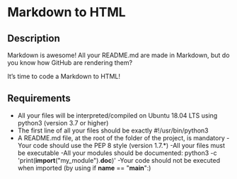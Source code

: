 # Markdown to HTML

## Description
Markdown is awesome! All your README.md are made in Markdown, but do you know how GitHub are rendering them?

It’s time to code a Markdown to HTML!

## Requirements
- All your files will be interpreted/compiled on Ubuntu 18.04 LTS using python3 (version 3.7 or higher)
- The first line of all your files should be exactly #!/usr/bin/python3
- A README.md file, at the root of the folder of the project, is mandatory
-Your code should use the PEP 8 style (version 1.7.*)
-All your files must be executable
-All your modules should be documented: python3 -c 'print(__import__("my_module").__doc__)'
-Your code should not be executed when imported (by using if __name__ == "__main__":)